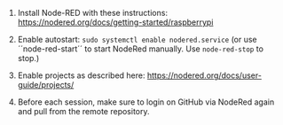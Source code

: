 1. Install Node-RED with these instructions: https://nodered.org/docs/getting-started/raspberrypi

2. Enable autostart: ```sudo systemctl enable nodered.service``` (or use ´´node-red-start´´ to start NodeRed manually. Use ``node-red-stop`` to stop.)

3. Enable projects as described here: https://nodered.org/docs/user-guide/projects/

4. Before each session, make sure to login on GitHub via NodeRed again and pull from the remote repository.
